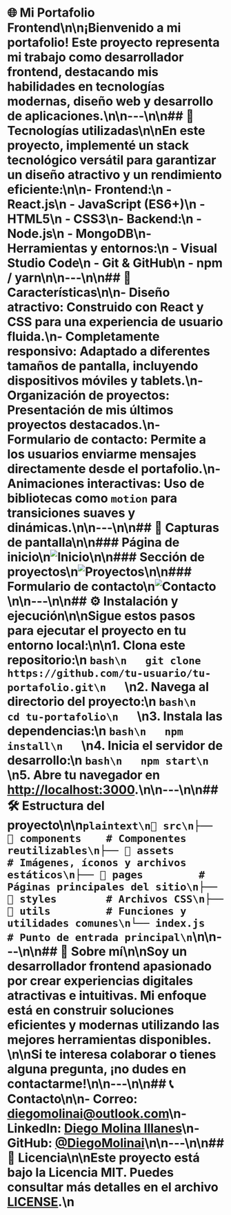 # 🌐 Mi Portafolio Frontend\n\n¡Bienvenido a mi portafolio! Este proyecto representa mi trabajo como desarrollador frontend, destacando mis habilidades en tecnologías modernas, diseño web y desarrollo de aplicaciones.\n\n---\n\n## 🚀 Tecnologías utilizadas\n\nEn este proyecto, implementé un stack tecnológico versátil para garantizar un diseño atractivo y un rendimiento eficiente:\n\n- **Frontend**:\n  - React.js\n  - JavaScript (ES6+)\n  - HTML5\n  - CSS3\n- **Backend**:\n  - Node.js\n  - MongoDB\n- **Herramientas y entornos**:\n  - Visual Studio Code\n  - Git & GitHub\n  - npm / yarn\n\n---\n\n## 📂 Características\n\n- **Diseño atractivo**: Construido con React y CSS para una experiencia de usuario fluida.\n- **Completamente responsivo**: Adaptado a diferentes tamaños de pantalla, incluyendo dispositivos móviles y tablets.\n- **Organización de proyectos**: Presentación de mis últimos proyectos destacados.\n- **Formulario de contacto**: Permite a los usuarios enviarme mensajes directamente desde el portafolio.\n- **Animaciones interactivas**: Uso de bibliotecas como `motion` para transiciones suaves y dinámicas.\n\n---\n\n## 📸 Capturas de pantalla\n\n### Página de inicio\n![Inicio](./screenshots/home.png)\n\n### Sección de proyectos\n![Proyectos](./screenshots/projects.png)\n\n### Formulario de contacto\n![Contacto](./screenshots/contact.png)\n\n---\n\n## ⚙️ Instalación y ejecución\n\nSigue estos pasos para ejecutar el proyecto en tu entorno local:\n\n1. **Clona este repositorio**:\n   ```bash\n   git clone https://github.com/tu-usuario/tu-portafolio.git\n   ```\n2. **Navega al directorio del proyecto**:\n   ```bash\n   cd tu-portafolio\n   ```\n3. **Instala las dependencias**:\n   ```bash\n   npm install\n   ```\n4. **Inicia el servidor de desarrollo**:\n   ```bash\n   npm start\n   ```\n5. Abre tu navegador en [http://localhost:3000](http://localhost:3000).\n\n---\n\n## 🛠 Estructura del proyecto\n\n```plaintext\n📂 src\n├── 📂 components    # Componentes reutilizables\n├── 📂 assets        # Imágenes, íconos y archivos estáticos\n├── 📂 pages         # Páginas principales del sitio\n├── 📂 styles        # Archivos CSS\n├── 📂 utils         # Funciones y utilidades comunes\n└── index.js         # Punto de entrada principal\n```\n\n---\n\n## 🌟 Sobre mí\n\nSoy un desarrollador frontend apasionado por crear experiencias digitales atractivas e intuitivas. Mi enfoque está en construir soluciones eficientes y modernas utilizando las mejores herramientas disponibles. \n\nSi te interesa colaborar o tienes alguna pregunta, ¡no dudes en contactarme!\n\n---\n\n## 📞 Contacto\n\n- **Correo**: [diegomolinai@outlook.com](mailto:diegomolinai@outlook.com)\n- **LinkedIn**: [Diego Molina Illanes](https://www.linkedin.com/in/diego-molina-illanes/)\n- **GitHub**: [@DiegoMolinai](https://github.com/DiegoMolinai)\n\n---\n\n## 📝 Licencia\n\nEste proyecto está bajo la Licencia MIT. Puedes consultar más detalles en el archivo [LICENSE](./LICENSE).\n
